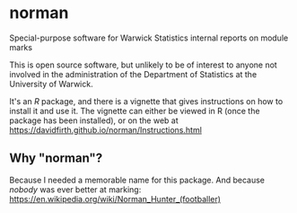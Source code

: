 # norman
Special-purpose software for Warwick Statistics internal reports on module marks

This is open source software, but unlikely to be of interest to anyone not involved 
in the administration of the Department of Statistics at the University of Warwick.

It's an _R_ package, and there is a vignette that gives instructions on how to 
install it and use it.  The vignette can either be viewed in R (once the package
has been installed), or on the web at 
https://davidfirth.github.io/norman/Instructions.html

## Why "norman"?

Because I needed a memorable name for this package.  And because _nobody_ was ever 
better at marking: 
https://en.wikipedia.org/wiki/Norman_Hunter_(footballer)
